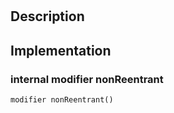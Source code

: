 
# 
## Description

## Implementation

### internal modifier nonReentrant

```solidity
modifier nonReentrant() 
```

<!--CONTRACT_END-->

